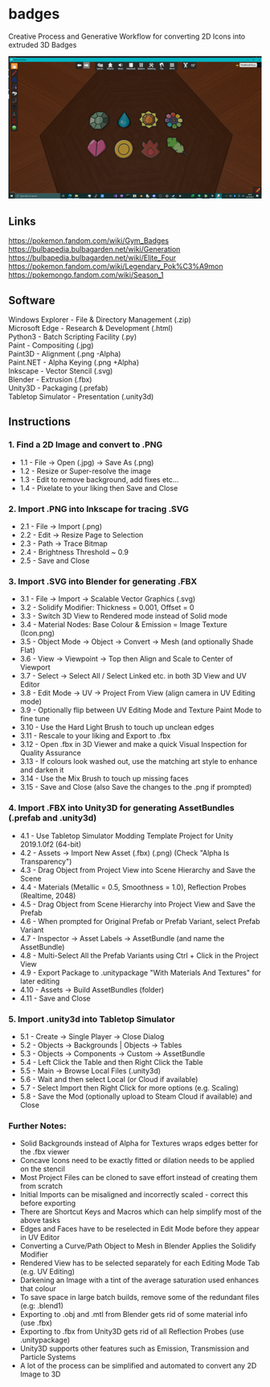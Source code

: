 # badges
Creative Process and Generative Workflow for converting 2D Icons into extruded 3D Badges

![screenshot](https://github.com/TheMindVirus/badges/blob/main/screenshot.png)

## Links
https://pokemon.fandom.com/wiki/Gym_Badges \
https://bulbapedia.bulbagarden.net/wiki/Generation \
https://bulbapedia.bulbagarden.net/wiki/Elite_Four \
https://pokemon.fandom.com/wiki/Legendary_Pok%C3%A9mon \
https://pokemongo.fandom.com/wiki/Season_1

## Software
Windows Explorer - File & Directory Management (.zip) \
Microsoft Edge - Research & Development (.html) \
Python3 - Batch Scripting Facility (.py) \
Paint - Compositing (.jpg) \
Paint3D - Alignment (.png -Alpha) \
Paint.NET - Alpha Keying (.png +Alpha) \
Inkscape - Vector Stencil (.svg) \
Blender - Extrusion (.fbx) \
Unity3D - Packaging (.prefab) \
Tabletop Simulator - Presentation (.unity3d)

## Instructions
### 1. Find a 2D Image and convert to .PNG
 - 1.1 - File -> Open (.jpg) -> Save As (.png)
 - 1.2 - Resize or Super-resolve the image
 - 1.3 - Edit to remove background, add fixes etc...
 - 1.4 - Pixelate to your liking then Save and Close

### 2. Import .PNG into Inkscape for tracing .SVG
 - 2.1 - File -> Import (.png)
 - 2.2 - Edit -> Resize Page to Selection
 - 2.3 - Path -> Trace Bitmap
 - 2.4 - Brightness Threshold ~ 0.9
 - 2.5 - Save and Close

### 3. Import .SVG into Blender for generating .FBX
 - 3.1 - File -> Import -> Scalable Vector Graphics (.svg)
 - 3.2 - Solidify Modifier: Thickness = 0.001, Offset = 0
 - 3.3 - Switch 3D View to Rendered mode instead of Solid mode
 - 3.4 - Material Nodes: Base Colour & Emission = Image Texture (Icon.png)
 - 3.5 - Object Mode -> Object -> Convert -> Mesh (and optionally Shade Flat)
 - 3.6 - View -> Viewpoint -> Top then Align and Scale to Center of Viewport
 - 3.7 - Select -> Select All / Select Linked etc. in both 3D View and UV Editor
 - 3.8 - Edit Mode -> UV -> Project From View (align camera in UV Editing mode)
 - 3.9 - Optionally flip between UV Editing Mode and Texture Paint Mode to fine tune
 - 3.10 - Use the Hard Light Brush to touch up unclean edges
 - 3.11 - Rescale to your liking and Export to .fbx
 - 3.12 - Open .fbx in 3D Viewer and make a quick Visual Inspection for Quality Assurance
 - 3.13 - If colours look washed out, use the matching art style to enhance and darken it
 - 3.14 - Use the Mix Brush to touch up missing faces
 - 3.15 - Save and Close (also Save the changes to the .png if prompted)

### 4. Import .FBX into Unity3D for generating AssetBundles (.prefab and .unity3d)
 - 4.1 - Use Tabletop Simulator Modding Template Project for Unity 2019.1.0f2 (64-bit)
 - 4.2 - Assets -> Import New Asset (.fbx) (.png) (Check "Alpha Is Transparency")
 - 4.3 - Drag Object from Project View into Scene Hierarchy and Save the Scene
 - 4.4 - Materials (Metallic = 0.5, Smoothness = 1.0), Reflection Probes (Realtime, 2048)
 - 4.5 - Drag Object from Scene Hierarchy into Project View and Save the Prefab
 - 4.6 - When prompted for Original Prefab or Prefab Variant, select Prefab Variant
 - 4.7 - Inspector -> Asset Labels -> AssetBundle (and name the AssetBundle)
 - 4.8 - Multi-Select All the Prefab Variants using Ctrl + Click in the Project View
 - 4.9 - Export Package to .unitypackage "With Materials And Textures" for later editing
 - 4.10 - Assets -> Build AssetBundles (folder)
 - 4.11 - Save and Close

### 5. Import .unity3d into Tabletop Simulator
 - 5.1 - Create -> Single Player -> Close Dialog
 - 5.2 - Objects -> Backgrounds | Objects -> Tables
 - 5.3 - Objects -> Components -> Custom -> AssetBundle
 - 5.4 - Left Click the Table and then Right Click the Table
 - 5.5 - Main -> Browse Local Files (.unity3d)
 - 5.6 - Wait and then select Local (or Cloud if available)
 - 5.7 - Select Import then Right Click for more options (e.g. Scaling)
 - 5.8 - Save the Mod (optionally upload to Steam Cloud if available) and Close

### Further Notes:
 * Solid Backgrounds instead of Alpha for Textures wraps edges better for the .fbx viewer
 * Concave Icons need to be exactly fitted or dilation needs to be applied on the stencil
 * Most Project Files can be cloned to save effort instead of creating them from scratch
 * Initial Imports can be misaligned and incorrectly scaled - correct this before exporting
 * There are Shortcut Keys and Macros which can help simplify most of the above tasks
 * Edges and Faces have to be reselected in Edit Mode before they appear in UV Editor
 * Converting a Curve/Path Object to Mesh in Blender Applies the Solidify Modifier
 * Rendered View has to be selected separately for each Editing Mode Tab (e.g. UV Editing)
 * Darkening an Image with a tint of the average saturation used enhances that colour
 * To save space in large batch builds, remove some of the redundant files (e.g: .blend1)
 * Exporting to .obj and .mtl from Blender gets rid of some material info (use .fbx)
 * Exporting to .fbx from Unity3D gets rid of all Reflection Probes (use .unitypackage)
 * Unity3D supports other features such as Emission, Transmission and Particle Systems
 * A lot of the process can be simplified and automated to convert any 2D Image to 3D
